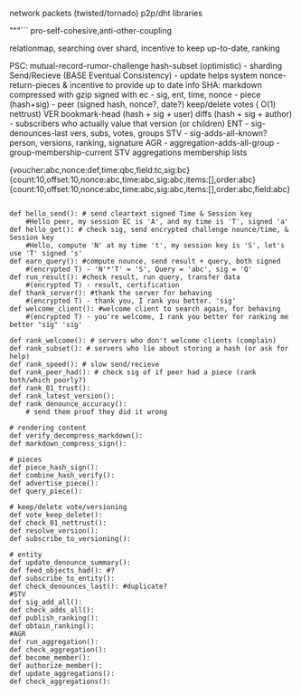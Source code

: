 network packets (twisted/tornado)
p2p/dht libraries

"""```
pro-self-cohesive,anti-other-coupling


relationmap, searching over shard, incentive to keep up-to-date, ranking

PSC:
    mutual-record-rumor-challenge hash-subset (optimistic) - sharding
    Send/Recieve (BASE Eventual Consistency) - update helps system
    nonce-return-pieces & incentive to provide up to date info
SHA: markdown compressed with gzip signed with ec
    - sig, ent, time, nonce
        - piece (hash+sig)
            - peer (signed hash, nonce?, date?)
    keep/delete votes ( O(1) nettrust)
VER
    bookmark-head (hash + sig + user)
    diffs (hash + sig + author)
    - subscribers who actually value that version (or children)
ENT
    - sig-denounces-last
    vers, subs, votes, groups
STV
    - sig-adds-all-known?
    person, versions, ranking, signature
AGR
    - aggregation-adds-all-group
    - group-membership-current
    STV aggregations
    membership lists


{voucher:abc,nonce:def,time:qbc,field:tc,sig:bc}
{count:10,offset:10,nonce:abc,time:abc,sig:abc,items:[],order:abc}
{count:10,offset:10,nonce:abc,time:abc,sig:abc,items:[],order:abc,field:abc}


```"""

def hello_send(): # send cleartext signed Time & Session key
    #Hello peer, my session EC is 'A', and my time is 'T', signed 'a'
def hello_get(): # check sig, send encrypted challenge nounce/time, & Session key
    #Hello, compute 'N' at my time 't', my session key is 'S', let's use 'T' signed 's'
def earn_query(): #compute nounce, send result + query, both signed
    #(encrypted T) - 'N'*'T' = 'S', Query = 'abc', sig = 'Q'
def run_result(): #check result, run query, transfer data
    #(encrypted T) - result, certification
def thank_server(): #thank the server for behaving
    #(encrypted T) - thank you, I rank you better. 'sig'
def welcome_client(): #welcome client to search again, for behaving
    #(encrypted T) - you're welcome, I rank you better for ranking me better "sig" 'sig'

def rank_welcome(): # servers who don't welcome clients (complain)
def rank_subset(): # servers who lie about storing a hash (or ask for help)
def rank_speed(): # slow send/recieve
def rank_peer_had(): # check sig of if peer had a piece (rank both/which poorly?)
def rank_01_trust():
def rank_latest_version():
def rank_denounce_accuracy():
    # send them proof they did it wrong

# rendering content
def verify_decompress_markdown():
def markdown_compress_sign():

# pieces
def piece_hash_sign():
def combine_hash_verify():
def advertise_piece():
def query_piece():

# keep/delete vote/versioning
def vote_keep_delete():
def check_01_nettrust():
def resolve_version():
def subscribe_to_versioning():

# entity
def update_denounce_summary():
def feed_objects_had(): #?
def subscribe_to_entity():
def check_denounces_last(): #duplicate?
#STV
def sig_add_all():
def check_adds_all():
def publish_ranking():
def obtain_ranking():
#AGR
def run_aggregation():
def check_aggregation():
def become_member():
def authorize_member():
def update_aggregations():
def check_aggregations():
